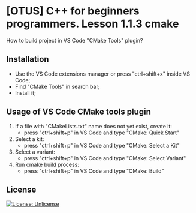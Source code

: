 # [OTUS] C++ for beginners programmers. Lesson 1.1.3 cmake 

How to build project in VS Code "CMake Tools" plugin?

## Installation

* Use the VS Code extensions manager or press "ctrl+shift+x" inside VS Code;
* Find "CMake Tools" in search bar;
* Install it;

## Usage of VS Code CMake tools plugin
1. If a file with "CMakeLists.txt" name does not yet exist, create it:
    * press "ctrl+shift+p" in VS Code and type "CMake: Quick Start"
2. Select a kit:
    * press "ctrl+shift+p" in VS Code and type "CMake: Select a Kit"
3. Select a variant:
    * press "ctrl+shift+p" in VS Code and type "CMake: Select Variant"
4. Run cmake build process:
    * press "ctrl+shift+p" in VS Code and type "CMake: Build"
    
## License
[![License: Unlicense](https://img.shields.io/badge/license-Unlicense-blue.svg)](http://unlicense.org/)
